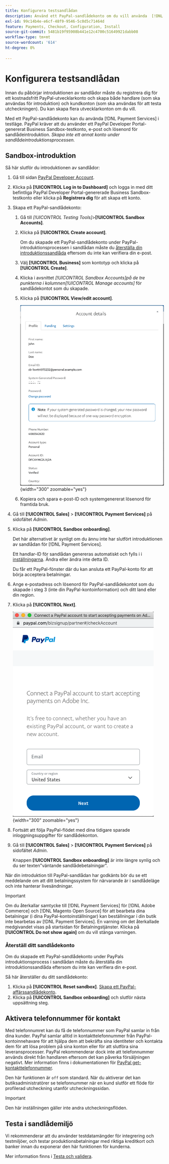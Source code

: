 ```yaml
---
title: Konfigurera testsandlådan
description: Använd ett PayPal-sandlådekonto om du vill använda  [!DNL Payment Services]  i testläge.
exl-id: 99c14b4e-e6cf-48f9-9546-5c0d5c71464d
feature: Payments, Checkout, Configuration, Install
source-git-commit: 5481b19f95908b441e12c4700c51649921dabb08
workflow-type: tm+mt
source-wordcount: '614'
ht-degree: 0%

---
```


# Konfigurera testsandlådan

Innan du påbörjar introduktionen av sandlådor måste du registrera dig för ett kostnadsfritt PayPal-utvecklarkonto och skapa både handlare (som ska användas för introduktion) och kundkonton (som ska användas för att testa utcheckningen). Du kan skapa flera utvecklarkonton om du vill.

Med ett PayPal-sandlådekonto kan du använda [!DNL Payment Services] i testläge. PayPal kräver att du använder ett PayPal Developer Portal-genererat Business Sandbox-testkonto, e-post och lösenord för sandlådeintroduktion. *Skapa inte ett annat konto under sandlådeintroduktionsprocessen.*

## Sandbox-introduktion

Så här slutför du introduktionen av sandlådor:

1. Gå till sidan [PayPal Developer Account](https://developer.paypal.com/developer/accounts/).
1. Klicka på **[!UICONTROL Log in to Dashboard]** och logga in med ditt befintliga PayPal Developer Portal-genererade Business Sandbox-testkonto eller klicka på **Registrera dig** för att skapa ett konto.
1. Skapa ett PayPal-sandlådekonto:
   1. Gå till _[!UICONTROL Testing Tools]_>**[!UICONTROL Sandbox Accounts]**.
   1. Klicka på **[!UICONTROL Create account]**.

      Om du skapade ett PayPal-sandlådekonto under PayPal-introduktionsprocessen i sandlådan måste du [återställa din introduktionssandlåda](#reset-your-sandbox-account) eftersom du inte kan verifiera din e-post.

   1. Välj **[!UICONTROL Business]** som kontotyp och klicka på **[!UICONTROL Create]**.
   1. Klicka i avsnittet _[!UICONTROL Sandbox Accounts]_på de tre punkterna i kolumnen_[!UICONTROL Manage accounts]_ för sandlådekontot som du skapade.
   1. Klicka på **[!UICONTROL View/edit account]**.

      ![PayPal - Visa/redigera sandlådekonto](assets/onboarding-viewedit-sandbox.png){width="300" zoomable="yes"}

   1. Kopiera och spara e-post-ID och systemgenererat lösenord för framtida bruk.

1. Gå till **[!UICONTROL Sales]** > **[!UICONTROL Payment Services]** på sidofältet _Admin_.
1. Klicka på **[!UICONTROL Sandbox onboarding]**.

   Det här alternativet är synligt om du ännu inte har slutfört introduktionen av sandlådan för [!DNL Payment Services].

   Ett handlar-ID för sandlådan genereras automatiskt och fylls i i [inställningarna](settings.md). Ändra eller ändra inte detta ID.

   Du får ett PayPal-fönster där du kan ansluta ett PayPal-konto för att börja acceptera betalningar.

1. Ange e-postadress och lösenord för PayPal-sandlådekontot som du skapade i steg 3 (inte din PayPal-kontoinformation) och ditt land eller din region.
1. Klicka på **[!UICONTROL Next]**.

   ![PayPal - Anslut PayPal-konto för betalningar](assets/paypal-connectacct.png){width="300" zoomable="yes"}

1. Fortsätt att följa PayPal-flödet med dina tidigare sparade inloggningsuppgifter för sandlådekonton.
1. Gå till **[!UICONTROL Sales]** > **[!UICONTROL Payment Services]** på sidofältet _Admin_.

   Knappen **[!UICONTROL Sandbox onboarding]** är inte längre synlig och du ser texten&quot;väntande sandlådebetalningar&quot;.

När din introduktion till PayPal-sandlådan har godkänts bör du se ett meddelande om att ditt betalningssystem för närvarande är i sandlådeläge och inte hanterar livesändningar.

>[!IMPORTANT]
>
>Om du återkallar samtycke till [!DNL Payment Services] för [!DNL Adobe Commerce] och [!DNL Magento Open Source] för att bearbeta dina betalningar (i dina PayPal-kontoinställningar) kan beställningar i din butik inte bearbetas av [!DNL Payment Services]. En varning om det återkallade medgivandet visas på startsidan för Betalningstjänster. Klicka på **[!UICONTROL Do not show again]** om du vill stänga varningen.

### Återställ ditt sandlådekonto

Om du skapade ett PayPal-sandlådekonto under PayPals introduktionsprocess i sandlådan måste du återställa din introduktionssandlåda eftersom du inte kan verifiera din e-post.

Så här återställer du ditt sandlådekonto:

1. Klicka på **[!UICONTROL Reset sandbox]**. [Skapa ett PayPal-affärssandlådekonto](https://developer.paypal.com/docs/api-basics/sandbox/accounts/#create-a-business-sandbox-account).
1. Klicka på **[!UICONTROL Sandbox onboarding]** och slutför nästa uppsättning steg.

## Aktivera telefonnummer för kontakt

Med telefonnumret kan du få de telefonnummer som PayPal samlar in från dina kunder. PayPal samlar alltid in kontakttelefonnummer från PayPal-kontoinnehavare för att hjälpa dem att bekräfta sina identiteter och kontakta dem för att lösa problem på sina konton eller för att slutföra sina leveransprocesser. PayPal rekommenderar dock inte att telefonnummer används direkt från handlaren eftersom det kan påverka försäljningen negativt. Mer information finns i dokumentationen för [PayPal get-kontakttelefonnummer](https://www.sandbox.paypal.com/businessmanage/preferences/website).

Den här funktionen är `off` som standard. När du aktiverar det kan butiksadministratörer se telefonnummer när en kund slutför ett flöde för profilerad utcheckning utanför utcheckningssidan.

>[!IMPORTANT]
>
>Den här inställningen gäller inte andra utcheckningsflöden.

## Testa i sandlådemiljö

Vi rekommenderar att du använder testdatamängder för integrering och testmiljöer, och testar produktionsbetalningar med riktiga kreditkort och banker innan du exponerar den här funktionen för kunderna.

Mer information finns i [Testa och validera](test-validate.md).

